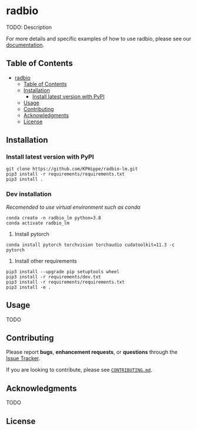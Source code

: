 # radbio

<!-- TODO: Add badges -->
<!-- [![PyPI version](https://badge.fury.io/py/mdlearn.svg)](https://badge.fury.io/py/mdlearn) -->
<!-- [![Documentation Status](https://readthedocs.org/projects/mdlearn/badge/?version=latest)](https://mdlearn.readthedocs.io/en/latest/?badge=latest) -->

TODO: Description

For more details and specific examples of how to use radbio, please see our [documentation](https://readthedocs.org/).

## Table of Contents
- [radbio](#radbio)
  - [Table of Contents](#table-of-contents)
  - [Installation](#installation)
    - [Install latest version with PyPI](#install-latest-version-with-pypi)
  - [Usage](#usage)
  - [Contributing](#contributing)
  - [Acknowledgments](#acknowledgments)
  - [License](#license)

## Installation

### Install latest version with PyPI 

```
git clone https://github.com/KPHippe/radbio-lm.git
pip3 install -r requirements/requirements.txt
pip3 install .
``` 

### Dev installation
*Recomended to use virtual environment such as conda*

```
conda create -n radbio_lm python=3.8
conda activate radbio_lm 
```
1. Install pytorch 
  ```
  conda install pytorch torchvision torchaudio cudatoolkit=11.3 -c pytorch
  ```
1. Install other requirements
  ```
  pip3 install --upgrade pip setuptools wheel
  pip3 install -r requirements/dev.txt
  pip3 install -r requirements/requirements.txt
  pip3 install -e .
  ```

## Usage

TODO

## Contributing

Please report **bugs**, **enhancement requests**, or **questions** through the [Issue Tracker](https://github.com/KPHippe/radbio-lm/issues).

If you are looking to contribute, please see [`CONTRIBUTING.md`](https://github.com/KPHippe/radbio-lm/blob/main/CONTRIBUTING.md).


## Acknowledgments

TODO

## License

<!-- radbio has a TODO license, as seen in the [LICENSE](https://github.com/ramanathanlab/mdlearn/blob/main/LICENSE) file. -->

